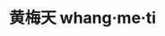 ---
layout: post
title: 黄梅天 whang·me·ti #上海话拼音。注意书上拼音之间的空格，没有空格的千万不要空格，该空的地方一定要空格。注意每个气口前是否存在单引号（'），如果有单引号一定要在英文状态下输入。
tags:
pinyin: 
  - whangmeti #上海话拼音。无需标注阴平，无需因变调留空格。 
  - huangmeitian #汉语拼音。无需标注普通话四声。
keyword: 
---